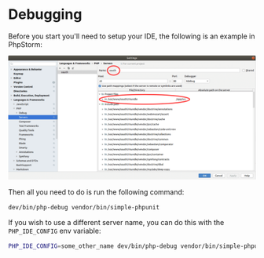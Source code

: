 # Debugging

Before you start you'll need to setup your IDE, the following is an example in PhpStorm:

![PhpStorm XDebug](resources/phpstorm-xdebug.png)

Then all you need to do is run the following command:

```sh
dev/bin/php-debug vendor/bin/simple-phpunit
```

If you wish to use a different server name, you can do this with the
`PHP_IDE_CONFIG` env variable:

```sh
PHP_IDE_CONFIG=some_other_name dev/bin/php-debug vendor/bin/simple-phpunit
```
